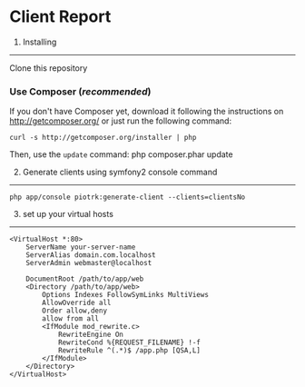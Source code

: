 Client Report
========================


1) Installing
----------------------------------

Clone this repository

### Use Composer (*recommended*)

If you don't have Composer yet, download it following the instructions on
http://getcomposer.org/ or just run the following command:

    curl -s http://getcomposer.org/installer | php

Then, use the `update` command:
    php composer.phar update

2) Generate clients using symfony2 console command
----------------------------------

    php app/console piotrk:generate-client --clients=clientsNo
    
3) set up your virtual hosts
----------------------------------
    
    <VirtualHost *:80>
        ServerName your-server-name
        ServerAlias domain.com.localhost
        ServerAdmin webmaster@localhost
    
        DocumentRoot /path/to/app/web
        <Directory /path/to/app/web>
            Options Indexes FollowSymLinks MultiViews
            AllowOverride all
            Order allow,deny
            allow from all
            <IfModule mod_rewrite.c>
                RewriteEngine On
                RewriteCond %{REQUEST_FILENAME} !-f
                RewriteRule ^(.*)$ /app.php [QSA,L]
            </IfModule>
        </Directory>
    </VirtualHost>
    
